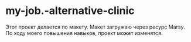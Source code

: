 # my-job.-alternative-clinic
Этот проект делается по макету. Макет загружаю через ресурс Marsy. По ходу моего повышения навыков, проект может изменятся.
